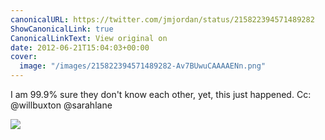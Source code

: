 ```yaml
---
canonicalURL: https://twitter.com/jmjordan/status/215822394571489282
ShowCanonicalLink: true
CanonicalLinkText: View original on
date: 2012-06-21T15:04:03+00:00
cover:
  image: "/images/215822394571489282-Av7BUwuCAAAAENn.png"
---
```

I am 99.9% sure they don't know each other, yet, this just happened. Cc: @willbuxton @sarahlane 

![](/images/215822394571489282-Av7BUwuCAAAAENn.png)